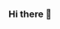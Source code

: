 ### Hi there 👋

<!--
**dcormac412/dcormac412** is a ✨ _special_ ✨ repository because its `README.md` (this file) appears on your GitHub profile.

<h1 align="center">Hola 👋, soy Daniel Cortés Macías</h1>
<h3 align="center">Estudiante Grado Superior Desarrollo de Aplicaciones Web</h3>

<p align="left"> <img src="https://komarev.com/ghpvc/?username=dcormac412&label=Profile%20views&color=0e75b6&style=flat" alt="dcormac412" /> </p>

<p align="left"> <a href=" https://github.com/ryo-ma/github-profile-tropic"><img src="https://github-profile-tropic.vercel.app/?username=dcormac412" alt="dcormac412" /></a> </p>

- 🌱 Actualmente estoy aprendiendo **Grado Superior Desarrollo de Aplicaciones Web**

- 💬 Pregúntame sobre **Java|Javascript| **

- 📫 Cómo contactarme **danielcortesmacias@gmail.com**

<h3 align="left">Conéctate conmigo:</h3>
<p align="left">
<a href="https://linkedin.com/in/daniel cortés macías" target="blank"><img align="center" src="https://raw.githubusercontent.com/rahuldkjain/github-profile -readme-generator/master/src/images/icons/Social/linked-in-alt.svg" alt="daniel cortés macías" height="30" width="40" /></a> <a href
= "https://instagram.com/dacordeveloper" target="blank"><img align="center" src="https://raw.githubusercontent.com/rahuldkjain/github-profile-readme-generator/master/src /images/icons/Social/instagram.svg" alt="dacordeveloper" height="30" width="40" /></a>
</p>

<h3 align="left">Idiomas y herramientas:</ h3>
<p align="left"> <a href="https://www.w3schools.com/css/" target="_blank" rel="noreferrer"> <img src="https://raw.githubusercontent. com/devicons/devicon/master/icons/css3/css3-original-wordmark.svg" alt="css3" width="40" height="40"/> </a> <a href="https:// www.w3.org/html/" target="_blank" rel="noreferrer"> <img src="https://raw.githubusercontent.com/devicons/devicon/master/icons/html5/html5-original-wordmark .svg" alt="html5" width="40" height="40"/> </a> <a href="https://www.adobe.com/in/products/illustrator.html" target="_blank" rel="noreferrer"> <img src="https://www.vectorlogo.zone/logos/adobe_illustrator/adobe_illustrator-icon.svg" alt="illustrator" width="40" height= "40"/> </a> <a href="https://www.java.com" target="_blank" rel="noreferrer"> <img src="https://raw.githubusercontent.com/ devicons/devicon/master/icons/java/java-original.svg" alt="java" width="40" height="40"/> </a> <a href="https://developer.mozilla. org/en-US/docs/Web/JavaScript" target="_blank" rel="noreferrer"> <img src="https://raw.githubusercontent.com/devicons/devicon/master/icons/javascript/javascript-original.svg" alt="javascript" width="40" height="40"/> </a> <a href="https://www. mysql.com/" target="_blank" rel="noreferrer"> <img src="https://raw.githubusercontent.com/devicons/devicon/master/icons/mysql/mysql-original-wordmark.svg" alt ="mysql" ancho="40" alto="40"/> </a> </p>com/devicons/devicon/master/icons/mysql/mysql-original-wordmark.svg" alt="mysql" width="40" height="40"/> </a> </p>com/devicons/devicon/master/icons/mysql/mysql-original-wordmark.svg" alt="mysql" width="40" height="40"/> </a> </p>

<p><img align="left" src="https://github-readme-stats.vercel.app/api/top-langs?username=dcormac412&show_icons=true&locale=en&layout=compact" alt="dcormac412" /> </p>

<p> <img align="center" src="https://github-readme-stats.vercel.app/api?username=dcormac412&show_icons=true&locale=en" alt="dcormac412" /> </p>

<p><img align="center" src="https://github-readme-streak-stats.herokuapp.com/?user=dcormac412&" alt="dcormac412" /></p>

<div id="header" align="center">
    <iframe src="https://giphy.com/embed/KEYMsj2LcXzfcTP5ii" width="200" height="480" frameBorder="0" class="giphy-embed" allowFullScreen></iframe><p><a href="https://giphy.com/gifs/thecodingspacerd-code-coding-codecodecode-KEYMsj2LcXzfcTP5ii">via GIPHY</a></p>
    <h1 align="center">Hola Soy dani</h1>
</div>

Here are some ideas to get you started:

- 🔭 I’m currently working on ...
- 🌱 I’m currently learning ...
- 👯 I’m looking to collaborate on ...
- 🤔 I’m looking for help with ...
- 💬 Ask me about ...
- 📫 How to reach me: ...
- 😄 Pronouns: ...
- ⚡ Fun fact: ...
-->
